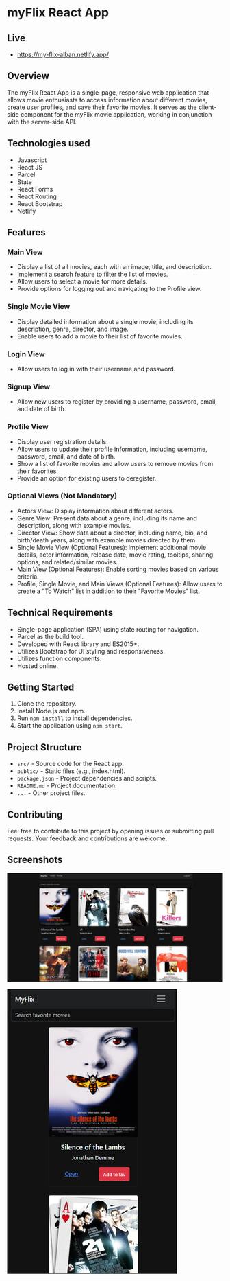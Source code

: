 # myFlix React App

## Live
- https://my-flix-alban.netlify.app/

## Overview

The myFlix React App is a single-page, responsive web application that allows movie enthusiasts to access information about different movies, create user profiles, and save their favorite movies. It serves as the client-side component for the myFlix movie application, working in conjunction with the server-side API.

## Technologies used
- Javascript
- React JS
- Parcel
- State
- React Forms
- React Routing
- React Bootstrap
- Netlify

## Features

### Main View

- Display a list of all movies, each with an image, title, and description.
- Implement a search feature to filter the list of movies.
- Allow users to select a movie for more details.
- Provide options for logging out and navigating to the Profile view.

### Single Movie View

- Display detailed information about a single movie, including its description, genre, director, and image.
- Enable users to add a movie to their list of favorite movies.

### Login View

- Allow users to log in with their username and password.

### Signup View

- Allow new users to register by providing a username, password, email, and date of birth.

### Profile View

- Display user registration details.
- Allow users to update their profile information, including username, password, email, and date of birth.
- Show a list of favorite movies and allow users to remove movies from their favorites.
- Provide an option for existing users to deregister.

### Optional Views (Not Mandatory)

- Actors View: Display information about different actors.
- Genre View: Present data about a genre, including its name and description, along with example movies.
- Director View: Show data about a director, including name, bio, and birth/death years, along with example movies directed by them.
- Single Movie View (Optional Features): Implement additional movie details, actor information, release date, movie rating, tooltips, sharing options, and related/similar movies.
- Main View (Optional Features): Enable sorting movies based on various criteria.
- Profile, Single Movie, and Main Views (Optional Features): Allow users to create a "To Watch" list in addition to their "Favorite Movies" list.

## Technical Requirements

- Single-page application (SPA) using state routing for navigation.
- Parcel as the build tool.
- Developed with React library and ES2015+.
- Utilizes Bootstrap for UI styling and responsiveness.
- Utilizes function components.
- Hosted online.

## Getting Started

1. Clone the repository.
2. Install Node.js and npm.
3. Run `npm install` to install dependencies.
4. Start the application using `npm start`.

## Project Structure

- `src/` - Source code for the React app.
- `public/` - Static files (e.g., index.html).
- `package.json` - Project dependencies and scripts.
- `README.md` - Project documentation.
- `...` - Other project files.

## Contributing

Feel free to contribute to this project by opening issues or submitting pull requests. Your feedback and contributions are welcome.

## Screenshots

 ![Desktop](https://github.com/baninations/myFlixReact/blob/main/screenshots/Desktop.png)

![Mobile](https://github.com/baninations/myFlixReact/blob/main/screenshots/mobile.png)
